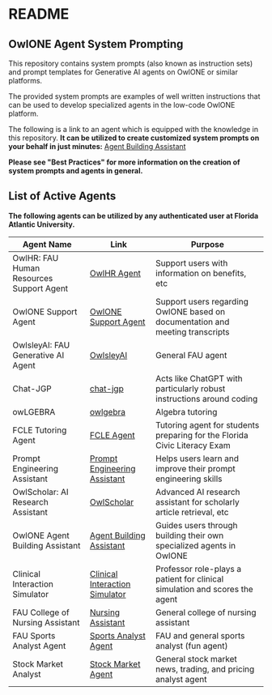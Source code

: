 # README

## OwlONE Agent System Prompting

This repository contains system prompts (also known as instruction sets) and prompt templates for Generative AI agents on OwlONE or similar platforms. 

The provided system prompts are examples of well written instructions that can be used to develop specialized agents in the low-code OwlONE platform. 

The following is a link to an agent which is equipped with the knowledge in this repository. **It can be utilized to create customized system prompts on your behalf in just minutes:** [Agent Building Assistant](https://owlone.fau.edu/chat/2e92f8ab-1e72-4cce-a4bf-7e625a3d8999)

**Please see "Best Practices" for more information on the creation of system prompts and agents in general.**



## List of Active Agents

**The following agents can be utilized by any authenticated user at Florida Atlantic University.**

| Agent Name                             | Link                                                                 | Purpose                                                                 |
|----------------------------------------|----------------------------------------------------------------------|-------------------------------------------------------------------------|
| OwlHR: FAU Human Resources Support Agent | [OwlHR Agent](https://owlone.fau.edu/chat/5ab83187-ecb3-43e4-ae89-99e54d513bff) | Support users with information on benefits, etc                         |
| OwlONE Support Agent                   | [OwlONE Support Agent](https://owlone.fau.edu/chat/c8d10320-3fcc-4748-b7a1-15a06c3347e7) | Support users regarding OwlONE based on documentation and meeting transcripts |
| OwlsleyAI: FAU Generative AI Agent     | [OwlsleyAI](https://owlone.fau.edu/chat/a388aba2-b10e-47a5-bc89-0fdd5854ace5) | General FAU agent                                                       |
| Chat-JGP                               | [chat-jgp](https://owlone.fau.edu/chat/c8abc454-3da6-4124-949f-e17ed8b3e8d7) | Acts like ChatGPT with particularly robust instructions around coding  |
| owLGEBRA                               | [owlgebra](https://owlone.fau.edu/chat/14f2037c-32db-4ba1-bf38-f27dd595be25) | Algebra tutoring                                                        |
| FCLE Tutoring Agent                    | [FCLE Agent](https://owlone.fau.edu/chat/2513db19-4910-4e06-84b4-07169d0c8db3) | Tutoring agent for students preparing for the Florida Civic Literacy Exam |
| Prompt Engineering Assistant           | [Prompt Engineering Assistant](https://owlone.fau.edu/chat/8da794a5-5d41-466d-a059-3bc1c7c4fa4b) | Helps users learn and improve their prompt engineering skills          |
| OwlScholar: AI Research Assistant      | [OwlScholar](https://owlone.fau.edu/chat/197d64cd-ceec-4109-8f00-eed1ade5a864) | Advanced AI research assistant for scholarly article retrieval, etc     |
| OwlONE Agent Building Assistant        | [Agent Building Assistant](https://owlone.fau.edu/chat/2e92f8ab-1e72-4cce-a4bf-7e625a3d8999) | Guides users through building their own specialized agents in OwlONE   |
| Clinical Interaction Simulator         | [Clinical Interaction Simulator](https://owlone.fau.edu/chat/4b1c0a62-a3b3-4835-93c4-8218061a17dc) | Professor role-plays a patient for clinical simulation and scores the agent |
| FAU College of Nursing Assistant       | [Nursing Assistant](https://owlone.fau.edu/chat/7cadccd1-8048-4c28-9272-bf98769228c8) | General college of nursing assistant                                   |
| FAU Sports Analyst Agent               | [Sports Analyst Agent](https://owlone.fau.edu/chat/9cd02409-5c60-47c9-ac97-828a062e35e6) | FAU and general sports analyst (fun agent)                             |
| Stock Market Analyst                   | [Stock Market Agent](https://owlone.fau.edu/chat/254e7153-88e1-4d7a-90f3-43ee66cd3276) | General stock market news, trading, and pricing analyst agent          |
